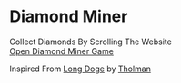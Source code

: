 # Diamond Miner
Collect Diamonds By Scrolling The Website            
[Open Diamond Miner Game](https://thenithinbalaji.github.io/Diamond-Miner/)

Inspired From [Long Doge](https://longdogechallenge.com/) by [Tholman](https://github.com/tholman)
 

